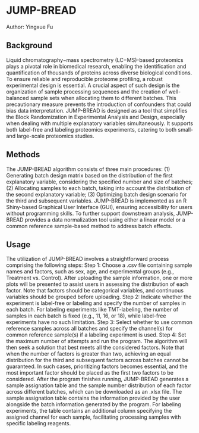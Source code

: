# JUMP-BREAD

Author: Yingxue Fu 

## Background
Liquid chromatography−mass spectrometry (LC−MS)-based proteomics plays a pivotal role in biomedical research, enabling the identification and quantification of thousands of proteins across diverse biological conditions. To ensure reliable and reproducible proteome profiling, a robust experimental design is essential. A crucial aspect of such design is the organization of sample processing sequences and the creation of well-balanced sample sets when allocating them to different batches. This precautionary measure prevents the introduction of confounders that could bias data interpretation. JUMP-BREAD is designed as a tool that simplifies the Block Randomization in Experimental Analysis and Design, especially when dealing with multiple explanatory variables simultaneously. It supports both label-free and labeling proteomics experiments, catering to both small- and large-scale proteomics studies.

## Methods 
The JUMP-BREAD algorithm consists of three main procedures: (1) Generating batch design matrix based on the distribution of the first explanatory variable, considering the specified number and size of batches; (2) Allocating samples to each batch, taking into account the distribution of the second explanatory variable; (3) Optimizing batch design scenario for the third and subsequent variables. JUMP-BREAD is implemented as an R Shiny-based Graphical User Interface (GUI), ensuring accessibility for users without programming skills. To further support downstream analysis, JUMP-BREAD provides a data normalization tool using either a linear model or a common reference sample-based method to address batch effects.

## Usage
The utilization of JUMP-BREAD involves a straightforward process comprising the following steps: Step 1: Choose a .csv file containing sample names and factors, such as sex, age, and experimental groups (e.g., Treatment vs. Control). After uploading the sample information, one or more plots will be presented to assist users in assessing the distribution of each factor. Note that factors should be categorical variables, and continuous variables should be grouped before uploading. Step 2: Indicate whether the experiment is label-free or labeling and specify the number of samples in each batch. For labeling experiments like TMT-labeling, the number of samples in each batch is fixed (e.g., 11, 16, or 18), while label-free experiments have no such limitation. Step 3: Select whether to use common reference samples across all batches and specify the channel(s) for common reference sample(s) if a labeling experiment is used. Step 4: Set the maximum number of attempts and run the program. The algorithm will then seek a solution that best meets all the considered factors. Note that when the number of factors is greater than two, achieving an equal distribution for the third and subsequent factors across batches cannot be guaranteed. In such cases, prioritizing factors becomes essential, and the most important factor should be placed as the first two factors to be considered. After the program finishes running, JUMP-BREAD generates a sample assignation table and the sample number distribution of each factor across different batches, which can be downloaded as an .xlsx file. The sample assignation table contains the information provided by the user alongside the batch information generated by the program. For labeling experiments, the table contains an additional column specifying the assigned channel for each sample, facilitating processing samples with specific labeling reagents.
